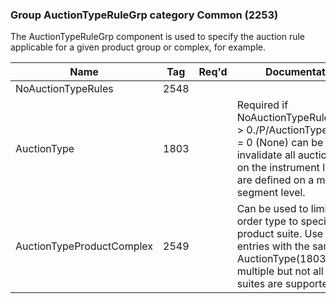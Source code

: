 ### Group AuctionTypeRuleGrp category Common (2253)

The AuctionTypeRuleGrp component is used to specify the auction rule applicable for a given product group or complex, for example.

| Name                      | Tag  | Req'd | Documentation                                                                                                                               |
|---------------------------|------|----------|-------------------------------------------------------------------------------------------------------------------------------|
| NoAuctionTypeRules        | 2548 |       |                                                                                                                                |
| AuctionType               | 1803 |       | Required if NoAuctionTypeRules(2548) > 0./P/AuctionType(1803) = 0 (None) can be used to invalidate all auction types on the instrument level that are defined on a market segment level. |
| AuctionTypeProductComplex | 2549 |       | Can be used to limit auction order type to specific product suite. Use multiple entries with the same AuctionType(1803) if multiple but not all product suites are supported.            |


